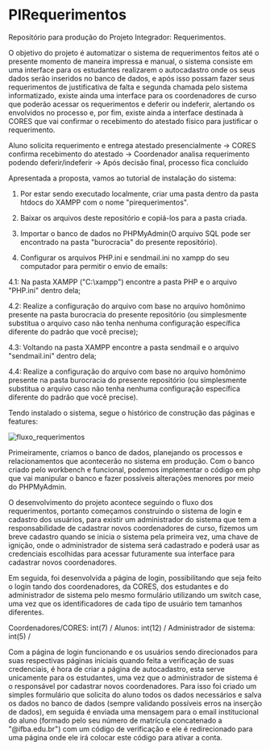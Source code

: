 # PIRequerimentos
Repositório para produção do Projeto Integrador: Requerimentos.

O objetivo do projeto é automatizar o sistema de requerimentos feitos até o presente momento de maneira impressa e manual, o sistema consiste em uma interface para os estudantes realizarem o autocadastro onde os seus dados serão inseridos no banco de dados, e após isso possam fazer seus requerimentos de justificativa de falta e segunda chamada pelo sistema informatizado, existe ainda uma interface para os coordenadores de curso que poderão acessar os requerimentos e deferir ou indeferir, alertando os envolvidos no processo e, por fim, existe ainda a interface destinada à CORES que vai confirmar o recebimento do atestado físico para justificar o requerimento.

Aluno solicita requerimento e entrega atestado presencialmente -> CORES confirma recebimento do atestado -> Coordenador analisa requerimento podendo deferir/indeferir -> Após decisão final, processo fica concluído

Apresentada a proposta, vamos ao tutorial de instalação do sistema:

1. Por estar sendo executado localmente, criar uma pasta dentro da pasta htdocs do XAMPP com o nome "pirequerimentos".

2. Baixar os arquivos deste repositório e copiá-los para a pasta criada.

3. Importar o banco de dados no PHPMyAdmin(O arquivo SQL pode ser encontrado na pasta "burocracia" do presente repositório). 

4. Configurar os arquivos PHP.ini e sendmail.ini no xampp do seu computador para permitir o envio de emails:

4.1: Na pasta XAMPP ("C:\xampp\") encontre a pasta PHP e o arquivo "PHP.ini" dentro dela;

4.2: Realize a configuração do arquivo com base no arquivo homônimo presente na pasta burocracia do presente repositório (ou simplesmente substitua o arquivo caso não tenha nenhuma configuração específica diferente do padrão que você precise);

4.3: Voltando na pasta XAMPP encontre a pasta sendmail e o arquivo "sendmail.ini" dentro dela;

4.4: Realize a configuração do arquivo com base no arquivo homônimo presente na pasta burocracia do presente repositório (ou simplesmente substitua o arquivo caso não tenha nenhuma configuração específica diferente do padrão que você precise).

Tendo instalado o sistema, segue o histórico de construção das páginas e features:

![fluxo_requerimentos](https://github.com/Felpopolho/PIRequerimentos/assets/135850880/f76a97b1-8f78-40d0-bec3-262cbf9d810d)

Primeiramente, criamos o banco de dados, planejando os processos e relacionamentos que acontecerão no sistema em produção. Com o banco criado pelo workbench e funcional, podemos implementar o código em php que vai manipular o banco e fazer possíveis alterações menores por meio do PHPMyAdmin.

O desenvolvimento do projeto acontece seguindo o fluxo dos requerimentos, portanto começamos construindo o sistema de login e cadastro dos usuários, para existir um administrador do sistema que tem a responsabilidade de cadastrar novos coordenadores de curso, fizemos um breve cadastro quando se inicia o sistema pela primeira vez, uma chave de ignição, onde o administrador de sistema será cadastrado e poderá usar as credenciais escolhidas para acessar futuramente sua interface para cadastrar novos coordenadores.

Em seguida, foi desenvolvida a página de login, possibilitando que seja feito o login tando dos coordenadores, da CORES, dos estudantes e do administrador de sistema pelo mesmo formulário utilizando um switch case, uma vez que os identificadores de cada tipo de usuário tem tamanhos diferentes.

  Coordenadores/CORES: int(7) / 
  Alunos: int(12) / 
  Administrador de sistema: int(5) / 

Com a página de login funcionando e os usuários sendo direcionados para suas respectivas páginas iniciais quando feita a verificação de suas credenciais, é hora de criar a página de autocadastro, esta serve unicamente para os estudantes, uma vez que o administrador de sistema é o responsável por cadastrar novos coordenadores. Para isso foi criado um simples formulário que solicita do aluno todos os dados necessários e salva os dados no banco de dados (sempre validando possíveis erros na inserção de dados), em seguida é enviada uma mensagem para o email institucional do aluno (formado pelo seu número de matrícula concatenado a "@ifba.edu.br") com um código de verificação e ele é redirecionado para uma página onde ele irá colocar este código para ativar a conta.



